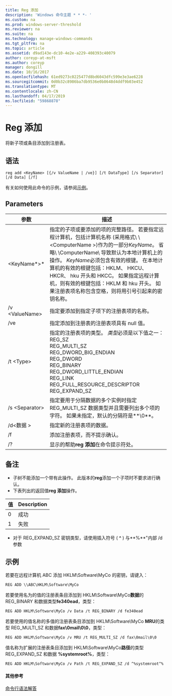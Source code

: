 ```yaml
---
title: Reg 添加
description: 'Windows 命令主题 * * *- '
ms.custom: na
ms.prod: windows-server-threshold
ms.reviewer: na
ms.suite: na
ms.technology: manage-windows-commands
ms.tgt_pltfrm: na
ms.topic: article
ms.assetid: d9ad143e-dc10-4e2e-a229-408393c40079
author: coreyp-at-msft
ms.author: coreyp
manager: dongill
ms.date: 10/16/2017
ms.openlocfilehash: 61ed9273c0225477d8bd6043dfc599e3e3ae6228
ms.sourcegitcommit: 0d0b32c8986ba7db9536e0b8648d4ddf9b03e452
ms.translationtype: MT
ms.contentlocale: zh-CN
ms.lasthandoff: 04/17/2019
ms.locfileid: "59868878"
---
```

# <a name="reg-add"></a>Reg 添加


将新子项或条目添加到注册表。

## <a name="syntax"></a>语法

```
reg add <KeyName> [{/v ValueName | /ve}] [/t DataType] [/s Separator] [/d Data] [/f]
```
有关如何使用此命令的示例，请参阅[示例](#BKMK_examples)。

## <a name="parameters"></a>Parameters

|参数|描述|
|---------|-----------|
|\<KeyName*>*|指定的子项或要添加的项的完整路径。 若要指定远程计算机，包括计算机名称 (采用格式\\ \\ \<ComputerName >\)作为的一部分*KeyName*。 省略\\ \\ComputerName\ 导致默认为本地计算机上的操作。 *KeyName*必须包含有效的根键。 在本地计算机的有效的根键包括：HKLM、 HKCU、 HKCR、 hku 开头和 HKCC。 如果指定远程计算机，则有效的根键包括：HKLM 和 hku 开头。 如果注册表项名称包含空格，则将用引号引起来的密钥名称。|
|/v \<ValueName>|指定要添加到指定子项下的注册表项的名称。|
|/ve|指定添加到注册表的注册表项具有 null 值。|
|/t \<Type>|指定的注册表项的类型。 *类型*必须是以下值之一：</br>REG_SZ</br>REG_MULTI_SZ</br>REG_DWORD_BIG_ENDIAN</br>REG_DWORD</br>REG_BINARY</br>REG_DWORD_LITTLE_ENDIAN</br>REG_LINK</br>REG_FULL_RESOURCE_DESCRIPTOR</br>REG_EXPAND_SZ|
|/s \<Separator>|指定要用于分隔数据的多个实例时指定 REG_MULTI_SZ 数据类型并且需要列出多个项的字符。 如果未指定，默认的分隔符是**\0**。|
|/d\<数据 >|指定新的注册表项的数据。|
|/f|添加注册表项，而不提示确认。|
|/?|显示的帮助**reg 添加**在命令提示符处。|

## <a name="remarks"></a>备注

-   子树不能添加一个带有此操作。 此版本的**reg**添加一个子项时不要求进行确认。
-   下表列出的返回值**reg 添加**操作。

|值|Description|
|-----|-----------|
|0|成功|
|1|失败|
-   对于 REG_EXPAND_SZ 密钥类型，请使用插入符号 ( **^** ) 与**%**"内部 /d 参数

## <a name="BKMK_examples"></a>示例

若要在远程计算机 ABC 添加 HKLM\Software\MyCo 的密钥，请键入：
```
REG ADD \\ABC\HKLM\Software\MyCo
```
若要使用名为的值的注册表条目添加到 HKLM\Software\MyCo**数据**的 REG_BINARY 和数据类型**fe340ead**，类型：
```
REG ADD HKLM\Software\MyCo /v Data /t REG_BINARY /d fe340ead
```
若要使用的值名称的多值的注册表条目添加到 HKLM\Software\MyCo **MRU**的类型 REG_MULTI_SZ 和数据**fax\0mail\0\0**，类型：
```
REG ADD HKLM\Software\MyCo /v MRU /t REG_MULTI_SZ /d fax\0mail\0\0
```
值名称为扩展的注册表条目添加到 HKLM\Software\MyCo**路径**的类型 REG_EXPAND_SZ 和数据 **%systemroot%**，类型：
```
REG ADD HKLM\Software\MyCo /v Path /t REG_EXPAND_SZ /d ^%systemroot^%
```

#### <a name="additional-references"></a>其他参考

[命令行语法解答](command-line-syntax-key.md)
